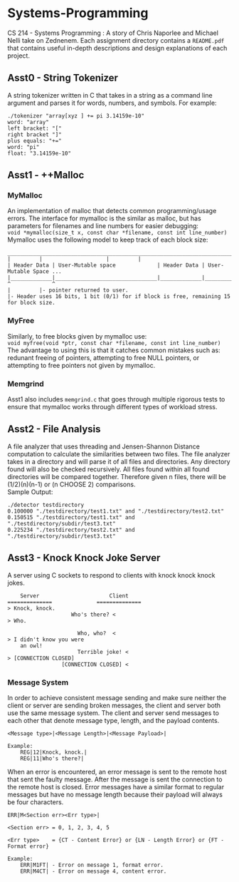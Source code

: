 # Systems-Programming
CS 214 - Systems Programming : A story of Chris Naporlee and Michael Nelli take on Zednenem.
Each assignment directory contains a `README.pdf` that contains useful in-depth descriptions and design
explanations of each project.

## Asst0 - String Tokenizer
A string tokenizer written in C that takes in a string as a command line argument and parses it for words,
numbers, and symbols. For example:
```
./tokenizer "array[xyz ] += pi 3.14159e-10"
word: "array"
left bracket: "["
right bracket "]"
plus equals: "+="
word: "pi"
float: "3.14159e-10"
```

## Asst1 - ++Malloc
### MyMalloc
An implementation of malloc that detects common programming/usage errors.
The interface for mymalloc is the similar as malloc, but has parameters for filenames and line numbers
for easier debugging:<br/>
`void *mymalloc(size_t x, const char *filename, const int line_number)`<br/>
Mymalloc uses the following model to keep track of each block size:
```
__________________________________________________________________________________
| 	      | 			       | 	     |
| Header Data | User-Mutable space             | Header Data | User-Mutable Space ...
|_____________|________________________________|_____________|____________________
^             ^
| 	      |- pointer returned to user.
|- Header uses 16 bits, 1 bit (0/1) for if block is free, remaining 15 for block size.
```

### MyFree
Similarly, to free blocks given by mymalloc use:<br/>
`void myfree(void *ptr, const char *filename, const int line_number)`<br/>
The advantage to using this is that it catches common mistakes such as: redunant freeing of
pointers, attempting to free NULL pointers, or attempting to free pointers not given by mymalloc.

### Memgrind
Asst1 also includes `memgrind.c` that goes through multiple rigorous tests to ensure that mymalloc works through
different types of workload stress.

## Asst2 - File Analysis
A file analyzer that uses threading and Jensen-Shannon Distance computation to calculate
the similarities between two files. The file analyzer takes in a directory and will parse it of all
files and directories. Any directory found will also be checked recursively. All files found within all
found directories will be compared together. Therefore given n files, there will be (1/2)(n)(n-1) or
(n CHOOSE 2) comparisons.<br/>
Sample Output:
```
./detector testdirectory
0.100000 "./testdirectory/test1.txt" and "./testdirectory/test2.txt"
0.150515 "./testdirectory/test1.txt" and "./testdirectory/subdir/test3.txt"
0.225234 "./testdirectory/test2.txt" and "./testdirectory/subdir/test3.txt"
```

## Asst3 - Knock Knock Joke Server
A server using C sockets to respond to clients with knock knock knock jokes.
```
    Server		    		    Client
==============				==============
> Knock, knock.
					Who's there? <
> Who.

					  Who, who?  <
> I didn't know you were
	an owl!
				      Terrible joke! <
> [CONNECTION CLOSED]
				 [CONNECTION CLOSED] <
```
### Message System
In order to achieve consistent message sending and make sure neither the client or server
are sending broken messages, the client and server both use the same message system.
The client and server send messages to each other that denote message type,
length, and the payload contents.
```
<Message type>|<Message Length>|<Message Payload>|

Example:
	REG|12|Knock, knock.|
	REG|11|Who's there?|
```
When an error is encountered, an error message is sent to the remote host that sent the
faulty message. After the message is sent the connection to the remote host is closed.
Error messages have a similar format to regular messages but have no message length
because their payload will always be four characters.
```
ERR|M<Section err><Err type>|

<Section err> = 0, 1, 2, 3, 4, 5

<Err type>    = {CT - Content Error} or {LN - Length Error} or {FT - Format error}

Example:
	ERR|M1FT| - Error on message 1, format error.
	ERR|M4CT| - Error on message 4, content error.
```
